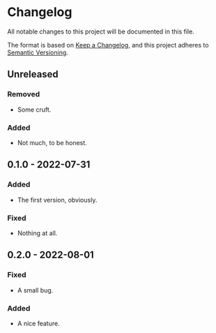 # Changelog

All notable changes to this project will be documented in this file.

The format is based on [Keep a Changelog](https://keepachangelog.com/en/1.0.0/),
and this project adheres to [Semantic Versioning](https://semver.org/spec/v2.0.0.html).

## Unreleased

### Removed

- Some cruft.

### Added

- Not much, to be honest.

## 0.1.0 - 2022-07-31

### Added

- The first version, obviously.

### Fixed

- Nothing at all.

## 0.2.0 - 2022-08-01

### Fixed

- A small bug.

### Added

- A nice feature.
